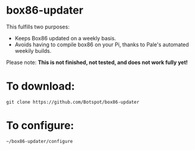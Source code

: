 # box86-updater
This fulfills two purposes:
- Keeps Box86 updated on a weekly basis.
- Avoids having to compile box86 on your Pi, thanks to Pale's automated weekily builds.

Please note: **This is not finished, not tested, and does not work fully yet!**

# To download:
```
git clone https://github.com/Botspot/box86-updater
```
# To configure:
```
~/box86-updater/configure
```
